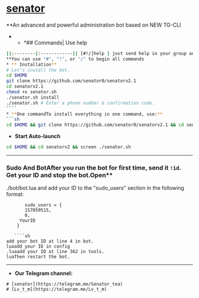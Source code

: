 # [senator](https://telegram.me/Senator_tea)
**An advanced and powerful administration bot based on NEW TG-CLI
* * *## Commands| Use help 
`````sh
||:--------|:------------|| [#!/]help | just send help in your group and get the commands |
**You can use "#", "!", or "/" to begin all commands
* ** Installation**
# Let's install the bot.
cd $HOME
git clone https://github.com/senator0/senatorv2.1
cd senatorv2.1
chmod +x senator.sh
./senator.sh install
./senator.sh # Enter a phone number & confirmation code.
````
* **One commandTo install everything in one command, use:**
```sh
cd $HOME && git clone https://github.com/senator0/senatorv2.1 && cd senatorv2.1 && chmod +x senator.sh && ./senator.sh install && ./senator.sh
`````
* **Start Auto-launch**
`````sh
cd $HOME && cd senatorv2 && screen ./senator.sh
````` 
* * *

### Sudo And BotAfter you run the bot for first time, send it `!id`. Get your ID and stop the bot.Open**
./bot/bot.lua and add your ID to the "sudo_users" section in the following format:
```  
       sudo_users = {
       157059515,
       0,
     YourID 
    } 
    
   ````sh
add your bot ID at line 4 in bot.
luaadd your ID in config
.luaadd your ID at line 362 in tools.
luaThen restart the bot. 
````
* * *
* **Our Telegram channel:**
````
# [senator](https://telegram.me/Senator_tea) 
# [Lv_t_m](https://telegram.me/Lv_t_m)
